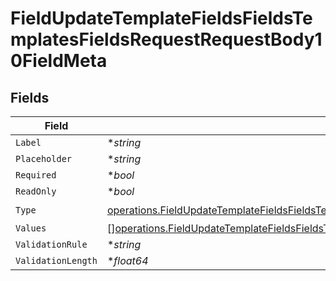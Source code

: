 # FieldUpdateTemplateFieldsFieldsTemplatesFieldsRequestRequestBody10FieldMeta


## Fields

| Field                                                                                                                                                                                                    | Type                                                                                                                                                                                                     | Required                                                                                                                                                                                                 | Description                                                                                                                                                                                              |
| -------------------------------------------------------------------------------------------------------------------------------------------------------------------------------------------------------- | -------------------------------------------------------------------------------------------------------------------------------------------------------------------------------------------------------- | -------------------------------------------------------------------------------------------------------------------------------------------------------------------------------------------------------- | -------------------------------------------------------------------------------------------------------------------------------------------------------------------------------------------------------- |
| `Label`                                                                                                                                                                                                  | **string*                                                                                                                                                                                                | :heavy_minus_sign:                                                                                                                                                                                       | N/A                                                                                                                                                                                                      |
| `Placeholder`                                                                                                                                                                                            | **string*                                                                                                                                                                                                | :heavy_minus_sign:                                                                                                                                                                                       | N/A                                                                                                                                                                                                      |
| `Required`                                                                                                                                                                                               | **bool*                                                                                                                                                                                                  | :heavy_minus_sign:                                                                                                                                                                                       | N/A                                                                                                                                                                                                      |
| `ReadOnly`                                                                                                                                                                                               | **bool*                                                                                                                                                                                                  | :heavy_minus_sign:                                                                                                                                                                                       | N/A                                                                                                                                                                                                      |
| `Type`                                                                                                                                                                                                   | [operations.FieldUpdateTemplateFieldsFieldsTemplatesFieldsRequestRequestBody10FieldMetaType](../../models/operations/fieldupdatetemplatefieldsfieldstemplatesfieldsrequestrequestbody10fieldmetatype.md) | :heavy_check_mark:                                                                                                                                                                                       | N/A                                                                                                                                                                                                      |
| `Values`                                                                                                                                                                                                 | [][operations.FieldUpdateTemplateFieldsFieldsTemplatesFieldsValues](../../models/operations/fieldupdatetemplatefieldsfieldstemplatesfieldsvalues.md)                                                     | :heavy_minus_sign:                                                                                                                                                                                       | N/A                                                                                                                                                                                                      |
| `ValidationRule`                                                                                                                                                                                         | **string*                                                                                                                                                                                                | :heavy_minus_sign:                                                                                                                                                                                       | N/A                                                                                                                                                                                                      |
| `ValidationLength`                                                                                                                                                                                       | **float64*                                                                                                                                                                                               | :heavy_minus_sign:                                                                                                                                                                                       | N/A                                                                                                                                                                                                      |